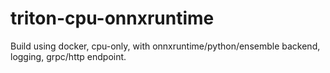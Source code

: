 # triton-cpu-onnxruntime

Build using docker, cpu-only, with onnxruntime/python/ensemble backend, logging, grpc/http endpoint.
